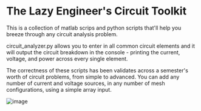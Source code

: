 # The Lazy Engineer's Circuit Toolkit

This is a collection of matlab scrips and python scripts that'll help you breeze through any circuit analysis problem.

circuit_analyzer.py allows you to enter in all common circuit elements and it will output the circuit breakdown in the console - printing the current, voltage, and power across every single element.

The correctness of these scripts has been validates across a semester's worth of circuit problems, from simple to advanced.
You can add any number of current and voltage sources, in any number of mesh configurations, using a simple array input.

![image](https://github.com/divyavenkatraman/circuit_toolkit/assets/44758649/831c88bd-e049-4a14-83c1-bc8a7d649821)
